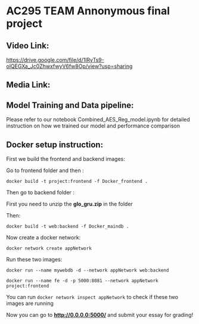 # AC295 TEAM Annonymous final project

## Video Link: 
https://drive.google.com/file/d/1lRyTs9-olQEGXa_Jc0ZhwxfwyV6fw8Op/view?usp=sharing

## Media Link: 

## Model Training and Data pipeline:

Please refer to our notebook Combined_AES_Reg_model.ipynb for detailed instruction on how we trained our model and performance comparison

## Docker setup instruction:

First we build the frontend and backend images:

Go to frontend folder and then :

```docker build -t project:frontend -f Docker_frontend . ```

Then go to backend folder :

First you need to unzip the **glo_gru.zip** in the folder

Then:

```docker build -t web:backend -f Docker_maindb . ```

Now create a docker network:

``` docker network create appNetwork ```

Run these two images:

``` docker run --name mywebdb -d --network appNetwork web:backend ```

``` docker run --name fe -d -p 5000:8081 --network appNetwork project:frontend ```

You can run ```docker network inspect appNetwork``` to check if these two images are running

Now you can go to **http://0.0.0.0:5000/** and submit your essay for grading!

